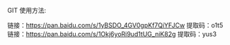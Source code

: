 GIT 使用方法: 

链接：https://pan.baidu.com/s/1yBSDO_4GV0gpKf7QiYFJCw 提取码：o1t5
链接：https://pan.baidu.com/s/1Okj6yoRi9ud1tUG_niK82g 提取码：yus3
